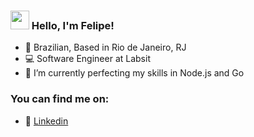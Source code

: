 ### <img src="https://media.giphy.com/media/hvRJCLFzcasrR4ia7z/giphy.gif" width="30px"> Hello, I'm Felipe!

- 🏡 Brazilian, Based in Rio de Janeiro, RJ <br>
- 💻 Software Engineer at Labsit <br>
- 🌱 I’m currently perfecting my skills in Node.js and Go

### You can find me on:

- 👤 [Linkedin](https://www.linkedin.com/in/felipe-l-araujo/) <br>
